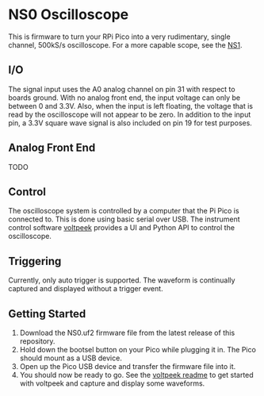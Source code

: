 # NS0 Oscilloscope
This is firmware to turn your RPi Pico into a very rudimentary, single channel, 500kS/s oscilloscope. For a more capable scope, see the [NS1](https://hackaday.io/project/197104-ns1-oscilloscope).
## I/O
The signal input uses the A0 analog channel on pin 31 with respect to boards ground. With no analog front end, the input voltage can only be
between 0 and 3.3V. Also, when the input is left floating, the voltage that is read by the oscilloscope will not appear to be zero. In addition 
to the input pin, a 3.3V square wave signal is also included on pin 19 for test purposes.
## Analog Front End
TODO
## Control
The oscilloscope system is controlled by a computer that the Pi Pico is connected to. This is done using basic serial over USB. The instrument control
software [voltpeek](https://github.com/schuyler4/voltpeek) provides a UI and Python API to control the oscilloscope. 
## Triggering
Currently, only auto trigger is supported. The waveform is continually captured and displayed without a trigger event.      
## Getting Started
1) Download the NS0.uf2 firmware file from the latest release of this repository.
2) Hold down the bootsel button on your Pico while plugging it in. The Pico should mount as a USB device.
3) Open up the Pico USB device and transfer the firmware file into it.
4) You should now be ready to go. See the [voltpeek readme](https://github.com/schuyler4/voltpeek) to get started with voltpeek and 
capture and display some waveforms.